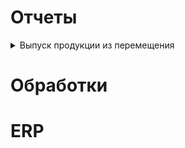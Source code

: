 
# Отчеты
<details>
<summary>Выпуск продукции из перемещения</summary>

[Contribution guidelines for this project](отчеты/Выпуск продукции из перемещения.md)

</details>

# Обработки
# ERP

